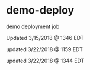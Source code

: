 # demo-deploy
demo deployment job

Updated 3/15/2018 @ 1346 EDT

updated 3/22/2018 @ 1159 EDT

updated 3/22/2018 @ 1344 EDT
